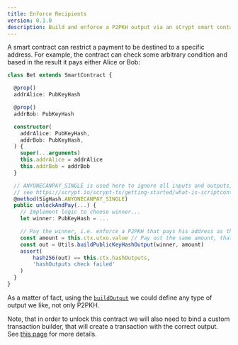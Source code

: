```yaml
---
title: Enforce Recipients
version: 0.1.0
description: Build and enforce a P2PKH output via an sCrypt smart contact
---
```


A smart contract can restrict a payment to be destined to a specific address. For example, the contract can check some arbitrary condition and based in the result it pays either Alice or Bob:

```ts
class Bet extends SmartContract {

  @prop()
  addrAlice: PubKeyHash

  @prop()
  addrBob: PubKeyHash

  constructor(
    addrAlice: PubKeyHash,
    addrBob: PubKeyHash,
  ) {
    super(...arguments)
    this.addrAlice = addrAlice
    this.addrBob = addrBob
  }

  // ANYONECANPAY_SINGLE is used here to ignore all inputs and outputs, other than the ones contains the state
  // see https://scrypt.io/scrypt-ts/getting-started/what-is-scriptcontext#sighash-type
  @method(SigHash.ANYONECANPAY_SINGLE)
  public unlockAndPay(...) {
    // Implement logic to choose winner...
    let winner: PubKeyHash = ...

    // Pay the winner, i.e. enforce a P2PKH that pays his address as the next output.
    const amount = this.ctx.utxo.value // Pay out the same amount, that was locked in the smart contract itself.
    const out = Utils.buildPublicKeyHashOutput(winner, amount)
    assert(
        hash256(out) == this.ctx.hashOutputs,
        'hashOutputs check failed'
    )
  }
}
```

As a matter of fact, using the [`buildOutput`](https://docs.scrypt.io/reference/classes/Utils/#buildoutput) we could define any type of output we like, not only P2PKH.

Note, that in order to unlock this contract we will also need to bind a custom transaction builder, that will create a transaction with the correct output. See [this page](https://docs.scrypt.io/how-to-deploy-and-call-a-contract/how-to-customize-a-contract-tx#call-tx) for more details.
